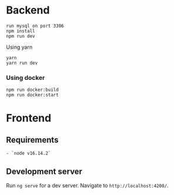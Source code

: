 # Backend

```
run mysql on port 3306
npm install
npm run dev
```

Using yarn

```
yarn
yarn run dev
```

### Using docker

```
npm run docker:build
npm run docker:start
```

# Frontend

## Requirements
    - `node v16.14.2`

## Development server

Run `ng serve` for a dev server. Navigate to `http://localhost:4200/`. 